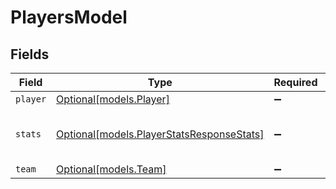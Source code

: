 # PlayersModel


## Fields

| Field                                                                              | Type                                                                               | Required                                                                           | Description                                                                        |
| ---------------------------------------------------------------------------------- | ---------------------------------------------------------------------------------- | ---------------------------------------------------------------------------------- | ---------------------------------------------------------------------------------- |
| `player`                                                                           | [Optional[models.Player]](../models/player.md)                                     | :heavy_minus_sign:                                                                 | N/A                                                                                |
| `stats`                                                                            | [Optional[models.PlayerStatsResponseStats]](../models/playerstatsresponsestats.md) | :heavy_minus_sign:                                                                 | Statistics object varies by category                                               |
| `team`                                                                             | [Optional[models.Team]](../models/team.md)                                         | :heavy_minus_sign:                                                                 | N/A                                                                                |